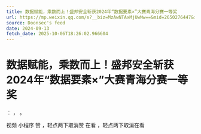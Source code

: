 ```yaml
---
title: 数据赋能，乘数而上！盛邦安全斩获2024年“数据要素×”大赛青海分赛一等奖
url: https://mp.weixin.qq.com/s?__biz=MzAwNTAxMjUwNw==&mid=2650276447&idx=1&sn=c909b7639f0d0c8e9f6a38a46733819d
source: Doonsec's feed
date: 2024-09-13
fetch_date: 2025-10-06T18:26:02.966604
---
```


# 数据赋能，乘数而上！盛邦安全斩获2024年“数据要素×”大赛青海分赛一等奖

：
，
。

视频
小程序
赞
，轻点两下取消赞
在看
，轻点两下取消在看
